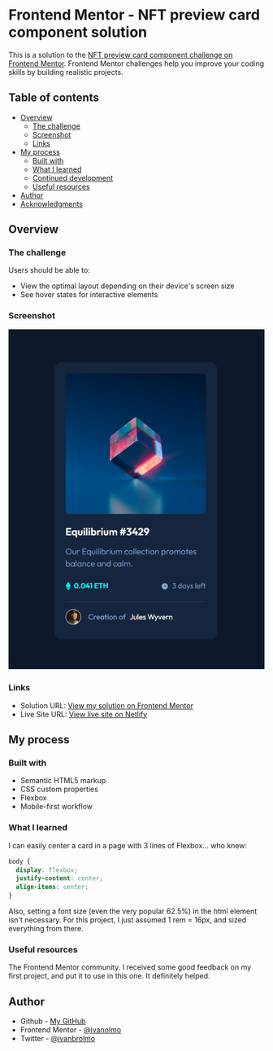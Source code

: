 # Frontend Mentor - NFT preview card component solution

This is a solution to the [NFT preview card component challenge on Frontend Mentor](https://www.frontendmentor.io/challenges/nft-preview-card-component-SbdUL_w0U). Frontend Mentor challenges help you improve your coding skills by building realistic projects.

## Table of contents

- [Overview](#overview)
  - [The challenge](#the-challenge)
  - [Screenshot](#screenshot)
  - [Links](#links)
- [My process](#my-process)
  - [Built with](#built-with)
  - [What I learned](#what-i-learned)
  - [Continued development](#continued-development)
  - [Useful resources](#useful-resources)
- [Author](#author)
- [Acknowledgments](#acknowledgments)

## Overview

### The challenge

Users should be able to:

- View the optimal layout depending on their device's screen size
- See hover states for interactive elements

### Screenshot

![](./screenshot.png)

### Links

- Solution URL: [View my solution on Frontend Mentor](https://www.frontendmentor.io/solutions/nft-card-using-just-html-and-css-IiAxfRtI4)
- Live Site URL: [View live site on Netlify](https://brave-knuth-bb1f10.netlify.app/)

## My process

### Built with

- Semantic HTML5 markup
- CSS custom properties
- Flexbox
- Mobile-first workflow

### What I learned

I can easily center a card in a page with 3 lines of Flexbox... who knew:

```css
body {
  display: flexbox;
  justify-content: center;
  align-items: center;
}
```

Also, setting a font size (even the very popular 62.5%) in the html element isn't necessary. For this project, I just assumed 1 rem = 16px, and sized everything from there.

### Useful resources

The Frontend Mentor community. I received some good feedback on my first project, and put it to use in this one. It definitely helped.

## Author

- Github - [My GitHub](https://www.github.com/ivanolmo)
- Frontend Mentor - [@ivanolmo](https://www.frontendmentor.io/profile/ivanolmo)
- Twitter - [@ivanbrolmo](https://www.twitter.com/ivanbrolmo)
